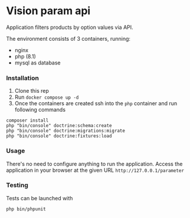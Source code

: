 # Vision param api


Application filters products by option values via API.

The environment consists of 3 containers, running:

- nginx
- php (8.1)
- mysql as database

### Installation

1. Clone this rep
2. Run `docker compose up -d`
3. Once the containers are created ssh into the `php` container and run following commands

```
composer install
php "bin/console" doctrine:schema:create
php "bin/console" doctrine:migrations:migrate
php "bin/console" doctrine:fixtures:load
``` 

### Usage
There's no need to configure anything to run the application. 
Access the application in your browser at the given URL `http://127.0.0.1/parameter`

### Testing

Tests can be launched with
```
php bin/phpunit
```
